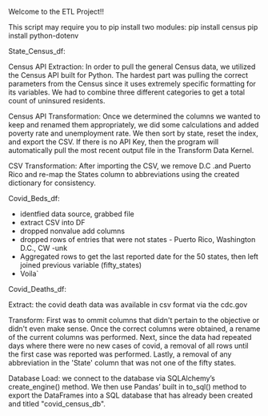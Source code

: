 Welcome to the ETL Project!! 

This script may require you to pip install two modules:
pip install census
pip install python-dotenv

State_Census_df:

Census API Extraction: In order to pull the general Census data, we utilized the Census API built for Python. The hardest part was pulling the correct parameters from the Census since it uses extremely specific formatting for its variables. We had to combine three different categories to get a total count of uninsured residents. 

Census API Transformation: Once we determined the columns we wanted to keep and renamed them appropriately, we did some calculations and added poverty rate and unemployment rate. We then sort by state, reset the index, and export the CSV. If there is no API Key, then the program will automatically pull the most recent output file in the Transform Data Kernel.

CSV Transformation: After importing the CSV, we remove D.C .and Puerto Rico and re-map the States column to abbreviations using the created dictionary for consistency.



Covid_Beds_df:

- identfied data source, grabbed file
- extract CSV into DF
- dropped nonvalue add columns
- dropped rows of entries that were not states - Puerto Rico, Washington D.C., CW -unk
- Aggregated rows to get the last reported date for the 50 states, then left joined previous variable (fifty_states)
- Voila`


Covid_Deaths_df:

Extract: the covid death data was available in csv format via the cdc.gov 

Transform: First was to ommit columns that didn't pertain to the objective or didn't even make sense. Once the correct columns were obtained, a rename of the current columns was performed. Next, since the data had repeated days where there were no new cases of covid, a removal of all rows until the first case was reported was performed. Lastly, a removal of any abbreviation in the 'State' column that was not one of the fifty states. 


Database Load: we connect to the database via SQLAlchemy’s create_engine() method. We then use Pandas’ built in to_sql() method to export the DataFrames into a SQL database that has already been created and titled "covid_census_db".